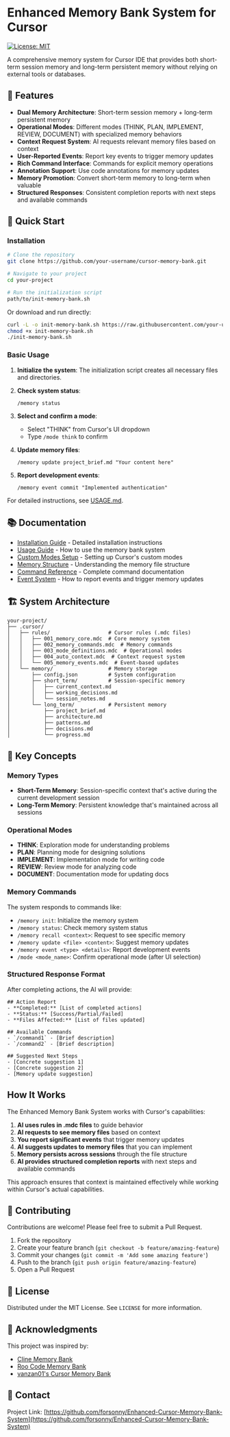 # Enhanced Memory Bank System for Cursor

[![License: MIT](https://img.shields.io/badge/License-MIT-blue.svg)](https://opensource.org/licenses/MIT)

A comprehensive memory system for Cursor IDE that provides both short-term session memory and long-term persistent memory without relying on external tools or databases.

## 🧠 Features

- **Dual Memory Architecture**: Short-term session memory + long-term persistent memory
- **Operational Modes**: Different modes (THINK, PLAN, IMPLEMENT, REVIEW, DOCUMENT) with specialized memory behaviors
- **Context Request System**: AI requests relevant memory files based on context
- **User-Reported Events**: Report key events to trigger memory updates
- **Rich Command Interface**: Commands for explicit memory operations
- **Annotation Support**: Use code annotations for memory updates
- **Memory Promotion**: Convert short-term memory to long-term when valuable
- **Structured Responses**: Consistent completion reports with next steps and available commands

## 🚀 Quick Start

### Installation

```bash
# Clone the repository
git clone https://github.com/your-username/cursor-memory-bank.git

# Navigate to your project
cd your-project

# Run the initialization script
path/to/init-memory-bank.sh
```

Or download and run directly:

```bash
curl -L -o init-memory-bank.sh https://raw.githubusercontent.com/your-username/cursor-memory-bank/main/init-memory-bank.sh
chmod +x init-memory-bank.sh
./init-memory-bank.sh
```

### Basic Usage

1. **Initialize the system**:
   The initialization script creates all necessary files and directories.

2. **Check system status**:
   ```
   /memory status
   ```

3. **Select and confirm a mode**:
   - Select "THINK" from Cursor's UI dropdown
   - Type `/mode think` to confirm

4. **Update memory files**:
   ```
   /memory update project_brief.md "Your content here"
   ```

5. **Report development events**:
   ```
   /memory event commit "Implemented authentication"
   ```

For detailed instructions, see [USAGE.md](docs/USAGE.md).

## 📚 Documentation

- [Installation Guide](docs/INSTALLATION.md) - Detailed installation instructions
- [Usage Guide](docs/USAGE.md) - How to use the memory bank system
- [Custom Modes Setup](docs/CUSTOM_MODES.md) - Setting up Cursor's custom modes
- [Memory Structure](docs/MEMORY_STRUCTURE.md) - Understanding the memory file structure
- [Command Reference](docs/COMMANDS.md) - Complete command documentation
- [Event System](docs/EVENTS.md) - How to report events and trigger memory updates

## 🏗️ System Architecture

```
your-project/
├── .cursor/
│   ├── rules/                   # Cursor rules (.mdc files)
│   │   ├── 001_memory_core.mdc  # Core memory system
│   │   ├── 002_memory_commands.mdc  # Memory commands
│   │   ├── 003_mode_definitions.mdc  # Operational modes
│   │   ├── 004_auto_context.mdc  # Context request system
│   │   └── 005_memory_events.mdc  # Event-based updates
│   └── memory/                  # Memory storage
│       ├── config.json          # System configuration
│       ├── short_term/          # Session-specific memory
│       │   ├── current_context.md
│       │   ├── working_decisions.md
│       │   └── session_notes.md
│       └── long_term/           # Persistent memory
│           ├── project_brief.md
│           ├── architecture.md
│           ├── patterns.md
│           ├── decisions.md
│           └── progress.md
```

## 🌟 Key Concepts

### Memory Types

- **Short-Term Memory**: Session-specific context that's active during the current development session
- **Long-Term Memory**: Persistent knowledge that's maintained across all sessions

### Operational Modes

- **THINK**: Exploration mode for understanding problems
- **PLAN**: Planning mode for designing solutions
- **IMPLEMENT**: Implementation mode for writing code
- **REVIEW**: Review mode for analyzing code
- **DOCUMENT**: Documentation mode for updating docs

### Memory Commands

The system responds to commands like:
- `/memory init`: Initialize the memory system
- `/memory status`: Check memory system status
- `/memory recall <context>`: Request to see specific memory
- `/memory update <file> <content>`: Suggest memory updates
- `/memory event <type> <details>`: Report development events
- `/mode <mode_name>`: Confirm operational mode (after UI selection)

### Structured Response Format

After completing actions, the AI will provide:

```
## Action Report
- **Completed:** [List of completed actions]
- **Status:** [Success/Partial/Failed]
- **Files Affected:** [List of files updated]

## Available Commands
- `/command1` - [Brief description]
- `/command2` - [Brief description]

## Suggested Next Steps
- [Concrete suggestion 1]
- [Concrete suggestion 2]
- [Memory update suggestion]
```

## How It Works

The Enhanced Memory Bank System works with Cursor's capabilities:

1. **AI uses rules in .mdc files** to guide behavior
2. **AI requests to see memory files** based on context 
3. **You report significant events** that trigger memory updates
4. **AI suggests updates to memory files** that you can implement
5. **Memory persists across sessions** through the file structure
6. **AI provides structured completion reports** with next steps and available commands

This approach ensures that context is maintained effectively while working within Cursor's actual capabilities.

## 🤝 Contributing

Contributions are welcome! Please feel free to submit a Pull Request.

1. Fork the repository
2. Create your feature branch (`git checkout -b feature/amazing-feature`)
3. Commit your changes (`git commit -m 'Add some amazing feature'`)
4. Push to the branch (`git push origin feature/amazing-feature`)
5. Open a Pull Request

## 📄 License

Distributed under the MIT License. See `LICENSE` for more information.

## 🙏 Acknowledgments

This project was inspired by:
- [Cline Memory Bank](https://github.com/nickbaumann98/cline_docs/blob/main/prompting/custom%20instructions%20library/cline-memory-bank.md)
- [Roo Code Memory Bank](https://github.com/GreatScottyMac/roo-code-memory-bank)
- [vanzan01's Cursor Memory Bank](https://github.com/vanzan01/cursor-memory-bank)

## 📱 Contact

Project Link: [https://github.com/forsonny/Enhanced-Cursor-Memory-Bank-System](https://github.com/forsonny/Enhanced-Cursor-Memory-Bank-System)
